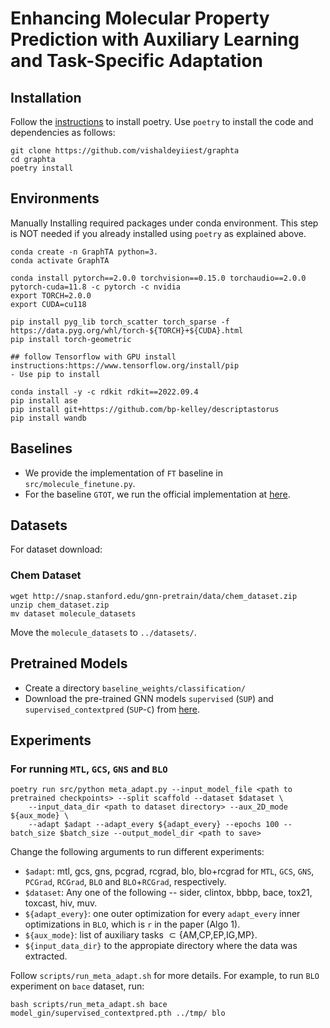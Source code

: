 
# Enhancing Molecular Property Prediction with Auxiliary Learning and Task-Specific Adaptation

## Installation
Follow the [instructions](https://python-poetry.org/docs/#installation) to install poetry. Use `poetry` to install the code and dependencies as follows:
```
git clone https://github.com/vishaldeyiiest/graphta
cd graphta
poetry install
```


## Environments

Manually Installing required packages under conda environment. This step is NOT needed if you already installed using `poetry` as explained above.

```
conda create -n GraphTA python=3.
conda activate GraphTA

conda install pytorch==2.0.0 torchvision==0.15.0 torchaudio==2.0.0 pytorch-cuda=11.8 -c pytorch -c nvidia
export TORCH=2.0.0
export CUDA=cu118  

pip install pyg_lib torch_scatter torch_sparse -f https://data.pyg.org/whl/torch-${TORCH}+${CUDA}.html
pip install torch-geometric

## follow Tensorflow with GPU install instructions:https://www.tensorflow.org/install/pip
- Use pip to install

conda install -y -c rdkit rdkit==2022.09.4
pip install ase
pip install git+https://github.com/bp-kelley/descriptastorus
pip install wandb
```


## Baselines

- We provide the implementation of $\mathtt{FT}$ baseline in `src/molecule_finetune.py`.
- For the baseline $\mathtt{GTOT}$, we run the official implementation at [here](https://github.com/youjibiying/GTOT-Tuning).

## Datasets

For dataset download:
### Chem Dataset

```
wget http://snap.stanford.edu/gnn-pretrain/data/chem_dataset.zip
unzip chem_dataset.zip
mv dataset molecule_datasets
```
Move the `molecule_datasets` to `../datasets/`.


## Pretrained Models
- Create a directory `baseline_weights/classification/`
- Download the pre-trained GNN models `supervised` ($\mathtt{SUP}$) and `supervised_contextpred` ($\mathtt{SUP\text{-}C}$) from [here](https://github.com/snap-stanford/pretrain-gnns).


## Experiments

### For running $\mathtt{MTL}$, $\mathtt{GCS}$, $\mathtt{GNS}$ and $\mathtt{BLO}$

```
poetry run src/python meta_adapt.py --input_model_file <path to pretrained checkpoints> --split scaffold --dataset $dataset \
    --input_data_dir <path to dataset directory> --aux_2D_mode ${aux_mode} \
    --adapt $adapt --adapt_every ${adapt_every} --epochs 100 --batch_size $batch_size --output_model_dir <path to save>
```
Change the following arguments to run different experiments:
- `$adapt`: mtl, gcs, gns, pcgrad, rcgrad, blo, blo+rcgrad for $\mathtt{MTL}$, $\mathtt{GCS}$, $\mathtt{GNS}$, $\mathtt{PCGrad}$, $\mathtt{RCGrad}$, $\mathtt{BLO}$ and $\mathtt{BLO\text{+}RCGrad}$, respectively.
- `$dataset`: Any one of the following -- sider, clintox, bbbp, bace, tox21, toxcast, hiv, muv.
- `${adapt_every}`: one outer optimization for every `adapt_every` inner optimizations in $\mathtt{BLO}$, which is `r` in the paper (Algo 1).
- `${aux_mode}`: list of auxiliary tasks $\subset \{\text{AM,CP,EP,IG,MP}\}$.
- `${input_data_dir}` to the appropiate directory where the data was extracted.

Follow `scripts/run_meta_adapt.sh` for more details.
For example, to run $\mathtt{BLO}$ experiment on `bace` dataset, run:

```
bash scripts/run_meta_adapt.sh bace model_gin/supervised_contextpred.pth ../tmp/ blo
```